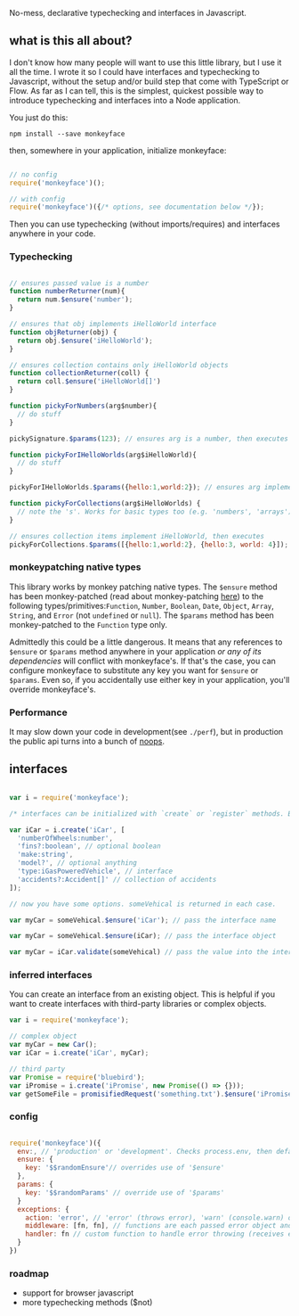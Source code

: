 No-mess, declarative typechecking and interfaces in Javascript.
 
## what is this all about?

I don't know how many people will want to use this little library, but I use it all the time. I wrote it so I could have interfaces and typechecking to Javascript, without the setup and/or build step that come with TypeScript or Flow. As far as I can tell, this is the simplest, quickest possible way to introduce typechecking and interfaces into a Node application. 

You just do this: 

```
npm install --save monkeyface
```
then, somewhere in your application, initialize monkeyface:

```javascript

// no config
require('monkeyface')();

// with config
require('monkeyface')({/* options, see documentation below */});

``` 

Then you can use typechecking (without imports/requires) and interfaces anywhere in your code.

### Typechecking

```javascript

// ensures passed value is a number
function numberReturner(num){
  return num.$ensure('number');
}

// ensures that obj implements iHelloWorld interface
function objReturner(obj) {
  return obj.$ensure('iHelloWorld');
}

// ensures collection contains only iHelloWorld objects
function collectionReturner(coll) {
  return coll.$ensure('iHelloWorld[]')
}

function pickyForNumbers(arg$number){
  // do stuff
}

pickySignature.$params(123); // ensures arg is a number, then executes

function pickyForIHelloWorlds(arg$iHelloWorld){
  // do stuff
}

pickyForIHelloWorlds.$params({hello:1,world:2}); // ensures arg implements iHelloWorld, then executes

function pickyForCollections(arg$iHelloWorlds) { 
  // note the 's'. Works for basic types too (e.g. 'numbers', 'arrays')
}

// ensures collection items implement iHelloWorld, then executes
pickyForCollections.$params([{hello:1,world:2}, {hello:3, world: 4}]); 

```

### monkeypatching native types

This library works by monkey patching native types. The `$ensure` method has been monkey-patched (read about monkey-patching [here](http://me.dt.in.th/page/JavaScript-override/)) to the following types/primitives:`Function`, `Number`, `Boolean`, `Date`, `Object`, `Array`, `String`, and `Error` (not `undefined` or `null`). The `$params` method has been monkey-patched to the `Function` type only.

Admittedly this could be a little dangerous. It means that any references to `$ensure` or `$params` method anywhere in your application *or any of its dependencies* will conflict with monkeyface's. If that's the case, you can configure monkeyface to substitute any key you want for `$ensure` or `$params`. Even so, if you accidentally use either key in your application, you'll override monkeyface's.

### Performance

It may slow down your code in development(see `./perf`), but in production the public api turns into a bunch of [noops](http://whatis.techtarget.com/definition/no-op-no-operation). 

## interfaces

```javascript

var i = require('monkeyface');

/* interfaces can be initialized with `create` or `register` methods. Both register an interface for use throughout the application, but `create` returns the interface object. */

var iCar = i.create('iCar', [
  'numberOfWheels:number', 
  'fins?:boolean', // optional boolean
  'make:string', 
  'model?', // optional anything
  'type:iGasPoweredVehicle', // interface
  'accidents?:Accident[]' // collection of accidents 
]);

// now you have some options. someVehical is returned in each case.

var myCar = someVehical.$ensure('iCar'); // pass the interface name

var myCar = someVehical.$ensure(iCar); // pass the interface object

var myCar = iCar.validate(someVehical) // pass the value into the interface's validate method (returns a boolean)

```

### inferred interfaces

You can create an interface from an existing object. This is helpful if you want to create interfaces with third-party libraries or complex objects.

```javascript
var i = require('monkeyface');

// complex object
var myCar = new Car();
var iCar = i.create('iCar', myCar);

// third party 
var Promise = require('bluebird');
var iPromise = i.create('iPromise', new Promise(() => {})); 
var getSomeFile = promisifiedRequest('something.txt').$ensure('iPromise');

```
### config 

```javascript

require('monkeyface')({
  env:, // 'production' or 'development'. Checks process.env, then defaults to 'development'
  ensure: {
    key: '$$randomEnsure'// overrides use of '$ensure'
  },
  params: {
    key: '$$randomParams' // override use of '$params'
  }
  exceptions: {
    action: 'error', // 'error' (throws error), 'warn' (console.warn) or 'debug' (console.log), defaults to 'error'
    middleware: [fn, fn], // functions are each passed error object and must return it
    handler: fn // custom function to handle error throwing (receives error object)
  }
})

```
### roadmap

- support for browser javascript
- more typechecking methods ($not) 
